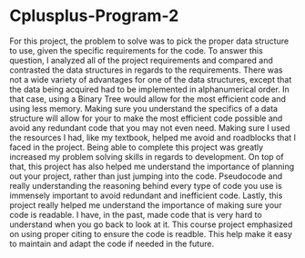 # Cplusplus-Program-2

For this project, the problem to solve was to pick the proper data structure to use, given the specific requirements for the code.  To answer this question, I analyzed all of the project requirements and compared and contrasted the data structures in regards to the requirements.  There was not a wide variety of advantages for one of the data structures, except that the data being acquired had to be implemented in alphanumerical order.  In that case, using a Binary Tree would allow for the most efficient code and using less memory.  Making sure you understand the specifics of a data structure will allow for your to make the most efficient code possible and avoid any redundant code that you may not even need.  Making sure I used the resources I had, like my textbook, helped me avoid and roadblocks that I faced in the project.  Being able to complete this project was greatly increased my problem solving skills in regards to development.  On top of that, this project has also helped me understand the importance of planning out your project, rather than just jumping into the code.  Pseudocode and really understanding the reasoning behind every type of code you use is immensely important to avoid redundant and inefficient code.  Lastly, this project really helped me understand the importance of making sure your code is readable.  I have, in the past, made code that is very hard to understand when you go back to look at it.  This course project emphasized on using proper citing to ensure the code is readble.  This help make it easy to maintain and adapt the code if needed in the future.
